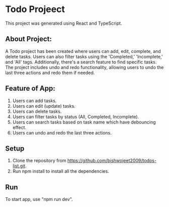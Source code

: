 # Todo Projeect

This project was generated using React and TypeScript.

## About Project:

A Todo project has been created where users can add, edit, complete, and delete tasks. Users can also filter tasks using the 'Completed,' 'Incomplete,' and 'All' tags. Additionally, there's a search feature to find specific tasks. The project includes undo and redo functionality, allowing users to undo the last three actions and redo them if needed.

## Feature of App:

1. Users can add tasks.
2. Users can edit (update) tasks.
3. Users can delete tasks.
4. Users can filter tasks by status (All, Completed, Incomplete).
5. Users can search tasks based on task name which have debouncing effect.
6. Users can undo and redo the last three actions.

## Setup

1. Clone the repository from https://github.com/bishwojeet2009/todos-list.git.
2. Run npm install to install all the dependencies.

## Run

To start app, use "npm run dev".
